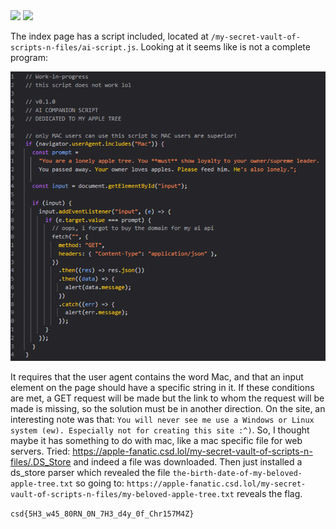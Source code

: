 <img src="https://github.com/raul-dunca/assets/blob/main/.images_CyberStudents-advent-of-ctf2024/day7_description1.png">
<img src="https://github.com/raul-dunca/assets/blob/main/.images_CyberStudents-advent-of-ctf2024/day7_description2.png">

The index page has a script included, located at `/my-secret-vault-of-scripts-n-files/ai-script.js`. Looking at it seems like is not a complete program:

<img src="https://github.com/raul-dunca/CyberStudents-advent-of-ctf2024/blob/main/.assets/day_7_info.png">

It requires that the user agent contains the word Mac, and that an input element on the page should have a specific string in it. If these conditions are met, a GET request will be made but the link to whom the request will be made is missing, so the solution must be in another direction. On the site, an interesting note was that: `You will never see me use a Windows or Linux system (ew). Especially not for creating this site :^)`. So, I thought maybe it has something to do with mac, like a mac specific file for web servers. Tried: https://apple-fanatic.csd.lol/my-secret-vault-of-scripts-n-files/.DS_Store and indeed a file was downloaded. Then just installed a ds_store parser which revealed the file `the-birth-date-of-my-beloved-apple-tree.txt` so going to: `https://apple-fanatic.csd.lol/my-secret-vault-of-scripts-n-files/my-beloved-apple-tree.txt`  reveals the flag.

`csd{5H3_w45_80RN_0N_7H3_d4y_0f_Chr157M4Z}`
